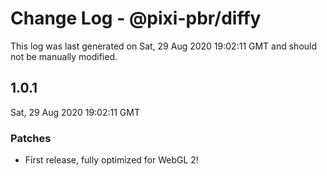 # Change Log - @pixi-pbr/diffy

This log was last generated on Sat, 29 Aug 2020 19:02:11 GMT and should not be manually modified.

## 1.0.1
Sat, 29 Aug 2020 19:02:11 GMT

### Patches

- First release, fully optimized for WebGL 2!

